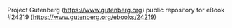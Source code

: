 Project Gutenberg (https://www.gutenberg.org) public repository for eBook #24219 (https://www.gutenberg.org/ebooks/24219)
